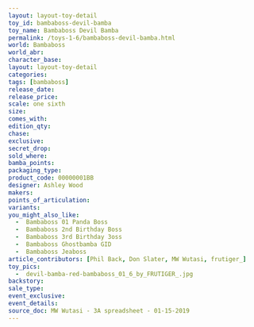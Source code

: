```yaml
---
layout: layout-toy-detail 
toy_id: bambaboss-devil-bamba
toy_name: Bambaboss Devil Bamba
permalink: /toys-1-6/bambaboss-devil-bamba.html
world: Bambaboss
world_abr: 
character_base: 
layout: layout-toy-detail
categories: 
tags: [bambaboss]
release_date: 
release_price: 
scale: one sixth
size: 
comes_with: 
edition_qty: 
chase: 
exclusive: 
secret_drop: 
sold_where: 
bamba_points: 
packaging_type: 
product_code: 00000001BB
designer: Ashley Wood
makers: 
points_of_articulation: 
variants: 
you_might_also_like: 
  -  Bambaboss 01 Panda Boss
  -  Bambaboss 2nd Birthday Boss
  -  Bambaboss 3rd Birthday 3oss
  -  Bambaboss Ghostbamba GID
  -  Bambaboss Jeaboss
article_contributors: [Phil Back, Don Slater, MW Wutasi, frutiger_]
toy_pics: 
  -  devil-bamba-red-bambaboss_01_6_by_FRUTIGER_.jpg
backstory: 
sale_type: 
event_exclusive: 
event_details: 
source_doc: MW Wutasi - 3A spreadsheet - 01-15-2019
---
```

